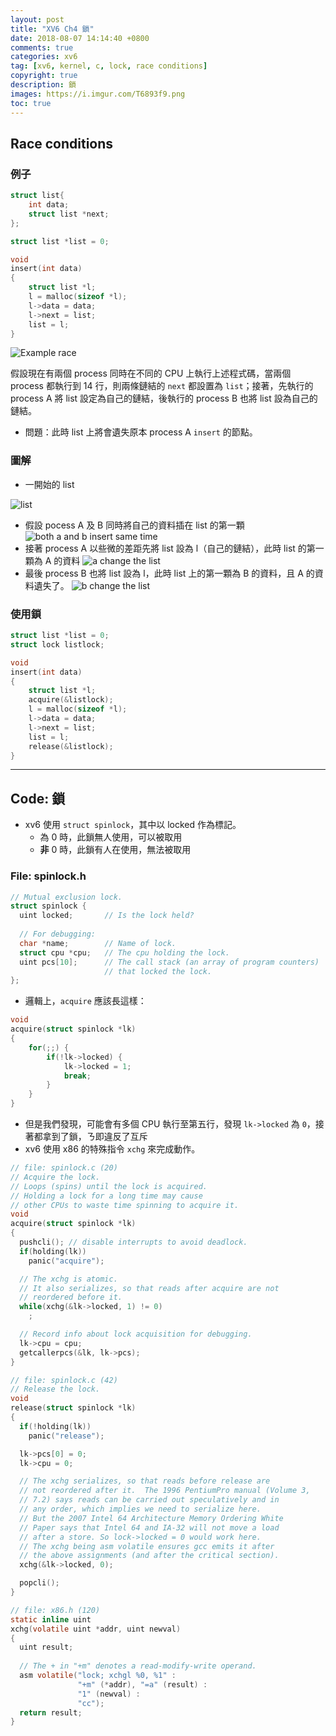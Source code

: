 ```yaml
---
layout: post
title: "XV6 Ch4 鎖"
date: 2018-08-07 14:14:40 +0800
comments: true
categories: xv6
tag: [xv6, kernel, c, lock, race conditions]
copyright: true 
description: 鎖
images: https://i.imgur.com/T6893f9.png
toc: true
---
```

## Race conditions
### 例子
```c
struct list{
    int data;
    struct list *next;
};

struct list *list = 0;

void
insert(int data)
{
    struct list *l;
    l = malloc(sizeof *l);
    l->data = data;
    l->next = list;
    list = l;
}
```

<!-- more -->

![](https://i.imgur.com/T6893f9.png "Example race")

假設現在有兩個 process 同時在不同的 CPU 上執行上述程式碼，當兩個 process 都執行到 14 行，則兩條鏈結的 `next` 都設置為 `list`；接著，先執行的 process A 將 list 設定為自己的鏈結，後執行的 process B 也將 list 設為自己的鏈結。
- 問題：此時 list 上將會遺失原本 process A `insert` 的節點。

### 圖解

- 一開始的 list

![](https://i.imgur.com/nRSnZn6.png "list")
- 假設 pocess A 及 B 同時將自己的資料插在 list 的第一顆
![](https://i.imgur.com/vzKF44W.png "both a and b insert same time")
- 接著 process A 以些微的差距先將 list 設為 l（自己的鏈結），此時 list 的第一顆為 A 的資料
![](https://i.imgur.com/lclqzPs.png "a change the list")
- 最後 process B 也將 list 設為 l，此時 list 上的第一顆為 B 的資料，且 A 的資料遺失了。
![](https://i.imgur.com/3fr2iqX.png "b change the list")

### 使用鎖
```c
struct list *list = 0;
struct lock listlock;

void
insert(int data)
{
    struct list *l;
    acquire(&listlock);
    l = malloc(sizeof *l);
    l->data = data;
    l->next = list;
    list = l;
    release(&listlock);
}
```

---

## Code: 鎖
- xv6 使用 `struct spinlock`，其中以 locked 作為標記。
    - 為 0 時，此鎖無人使用，可以被取用
    - **非** 0 時，此鎖有人在使用，無法被取用

### File: spinlock.h
```c
// Mutual exclusion lock.
struct spinlock {
  uint locked;       // Is the lock held?
  
  // For debugging:
  char *name;        // Name of lock.
  struct cpu *cpu;   // The cpu holding the lock.
  uint pcs[10];      // The call stack (an array of program counters)
                     // that locked the lock.
};
```

- 邏輯上，`acquire` 應該長這樣：

```c
void
acquire(struct spinlock *lk)
{
    for(;;) {
        if(!lk->locked) {
            lk->locked = 1;
            break;
        }
    }
}
```
- 但是我們發現，可能會有多個 CPU 執行至第五行，發現 `lk->locked` 為 `0`，接著都拿到了鎖，ㄋ即違反了互斥
- xv6 使用 x86 的特殊指令 `xchg` 來完成動作。

```c acquire
// file: spinlock.c (20)
// Acquire the lock.
// Loops (spins) until the lock is acquired.
// Holding a lock for a long time may cause
// other CPUs to waste time spinning to acquire it.
void
acquire(struct spinlock *lk)
{
  pushcli(); // disable interrupts to avoid deadlock.
  if(holding(lk))
    panic("acquire");

  // The xchg is atomic.
  // It also serializes, so that reads after acquire are not
  // reordered before it. 
  while(xchg(&lk->locked, 1) != 0)
    ;

  // Record info about lock acquisition for debugging.
  lk->cpu = cpu;
  getcallerpcs(&lk, lk->pcs);
}
```
```c release
// file: spinlock.c (42)
// Release the lock.
void
release(struct spinlock *lk)
{
  if(!holding(lk))
    panic("release");

  lk->pcs[0] = 0;
  lk->cpu = 0;

  // The xchg serializes, so that reads before release are 
  // not reordered after it.  The 1996 PentiumPro manual (Volume 3,
  // 7.2) says reads can be carried out speculatively and in
  // any order, which implies we need to serialize here.
  // But the 2007 Intel 64 Architecture Memory Ordering White
  // Paper says that Intel 64 and IA-32 will not move a load
  // after a store. So lock->locked = 0 would work here.
  // The xchg being asm volatile ensures gcc emits it after
  // the above assignments (and after the critical section).
  xchg(&lk->locked, 0);

  popcli();
}
```
```c xchg
// file: x86.h (120)
static inline uint
xchg(volatile uint *addr, uint newval)
{
  uint result;
  
  // The + in "+m" denotes a read-modify-write operand.
  asm volatile("lock; xchgl %0, %1" :
               "+m" (*addr), "=a" (result) :
               "1" (newval) :
               "cc");
  return result;
}
```